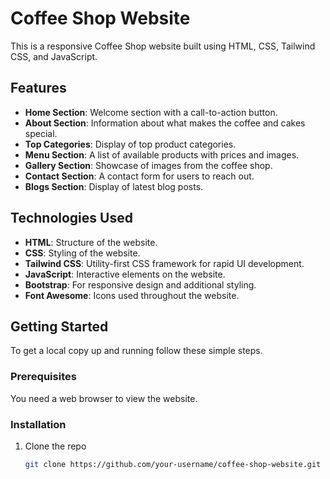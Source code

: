 # Coffee Shop Website

This is a responsive Coffee Shop website built using HTML, CSS, Tailwind CSS, and JavaScript.

## Features

- **Home Section**: Welcome section with a call-to-action button.
- **About Section**: Information about what makes the coffee and cakes special.
- **Top Categories**: Display of top product categories.
- **Menu Section**: A list of available products with prices and images.
- **Gallery Section**: Showcase of images from the coffee shop.
- **Contact Section**: A contact form for users to reach out.
- **Blogs Section**: Display of latest blog posts.

## Technologies Used

- **HTML**: Structure of the website.
- **CSS**: Styling of the website.
- **Tailwind CSS**: Utility-first CSS framework for rapid UI development.
- **JavaScript**: Interactive elements on the website.
- **Bootstrap**: For responsive design and additional styling.
- **Font Awesome**: Icons used throughout the website.

## Getting Started

To get a local copy up and running follow these simple steps.

### Prerequisites

You need a web browser to view the website.

### Installation

1. Clone the repo

   ```sh
   git clone https://github.com/your-username/coffee-shop-website.git
